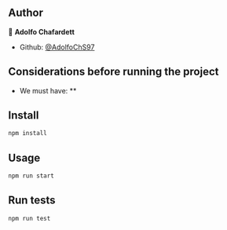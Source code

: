 ## Author

👤 **Adolfo Chafardett**

* Github: [@AdolfoChS97](https://github.com/AdolfoChS97)

## Considerations before running the project

* We must have: 
  ** 


## Install

```sh
npm install
```

## Usage

```sh
npm run start
```

## Run tests

```sh
npm run test
```